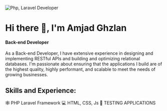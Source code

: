 
![Php, Laravel Developer](https://arturssmirnovs.github.io/github-profile-readme-generator/images/banner.png)

# Hi there 👋, I'm Amjad Ghzlan
#### Back-end Developer
As a Back-end Developer, I have extensive experience in designing and implementing RESTful APIs and building and optimizing relational databases. I'm passionate about ensuring that the applications I build are of the highest quality, highly performant, and scalable to meet the needs of growing businesses.

## Skills and Experience:
🕸️ PHP Laravel Framework 
💻 HTML, CSS, Js
👻 TESTING APPLICATIONS





